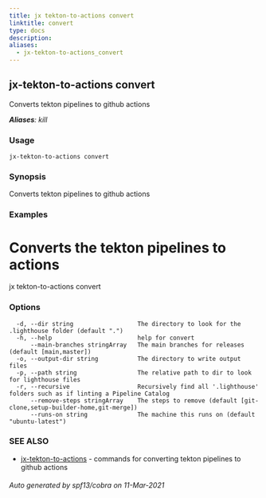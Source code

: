 ```yaml
---
title: jx tekton-to-actions convert
linktitle: convert
type: docs
description: 
aliases:
  - jx-tekton-to-actions_convert
---
```


## jx-tekton-to-actions convert

Converts tekton pipelines to github actions

***Aliases**: kill*

### Usage

```
jx-tekton-to-actions convert
```

### Synopsis

Converts tekton pipelines to github actions

### Examples

  # Converts the tekton pipelines to actions
  jx tekton-to-actions convert

### Options

```
  -d, --dir string                  The directory to look for the .lighthouse folder (default ".")
  -h, --help                        help for convert
      --main-branches stringArray   The main branches for releases (default [main,master])
  -o, --output-dir string           The directory to write output files
  -p, --path string                 The relative path to dir to look for lighthouse files
  -r, --recursive                   Recursively find all '.lighthouse' folders such as if linting a Pipeline Catalog
      --remove-steps stringArray    The steps to remove (default [git-clone,setup-builder-home,git-merge])
      --runs-on string              The machine this runs on (default "ubuntu-latest")
```

### SEE ALSO

* [jx-tekton-to-actions](..)	 - commands for converting tekton pipelines to github actions

###### Auto generated by spf13/cobra on 11-Mar-2021

